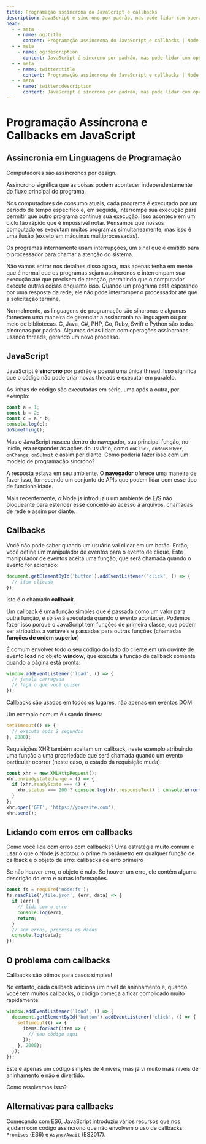 ```yaml
---
title: Programação assíncrona do JavaScript e callbacks
description: JavaScript é síncrono por padrão, mas pode lidar com operações assíncronas por meio de callbacks, que são funções passadas como argumentos para outras funções e executadas quando um evento específico ocorre.
head:
  - - meta
    - name: og:title
      content: Programação assíncrona do JavaScript e callbacks | Node.js - iDoc.dev
  - - meta
    - name: og:description
      content: JavaScript é síncrono por padrão, mas pode lidar com operações assíncronas por meio de callbacks, que são funções passadas como argumentos para outras funções e executadas quando um evento específico ocorre.
  - - meta
    - name: twitter:title
      content: Programação assíncrona do JavaScript e callbacks | Node.js - iDoc.dev
  - - meta
    - name: twitter:description
      content: JavaScript é síncrono por padrão, mas pode lidar com operações assíncronas por meio de callbacks, que são funções passadas como argumentos para outras funções e executadas quando um evento específico ocorre.
---
```



# Programação Assíncrona e Callbacks em JavaScript

## Assincronia em Linguagens de Programação
Computadores são assíncronos por design.

Assíncrono significa que as coisas podem acontecer independentemente do fluxo principal do programa.

Nos computadores de consumo atuais, cada programa é executado por um período de tempo específico e, em seguida, interrompe sua execução para permitir que outro programa continue sua execução. Isso acontece em um ciclo tão rápido que é impossível notar. Pensamos que nossos computadores executam muitos programas simultaneamente, mas isso é uma ilusão (exceto em máquinas multiprocessadas).

Os programas internamente usam interrupções, um sinal que é emitido para o processador para chamar a atenção do sistema.

Não vamos entrar nos detalhes disso agora, mas apenas tenha em mente que é normal que os programas sejam assíncronos e interrompam sua execução até que precisem de atenção, permitindo que o computador execute outras coisas enquanto isso. Quando um programa está esperando por uma resposta da rede, ele não pode interromper o processador até que a solicitação termine.

Normalmente, as linguagens de programação são síncronas e algumas fornecem uma maneira de gerenciar a assincronia na linguagem ou por meio de bibliotecas. C, Java, C#, PHP, Go, Ruby, Swift e Python são todas síncronas por padrão. Algumas delas lidam com operações assíncronas usando threads, gerando um novo processo.

## JavaScript
JavaScript é **síncrono** por padrão e possui uma única thread. Isso significa que o código não pode criar novas threads e executar em paralelo.

As linhas de código são executadas em série, uma após a outra, por exemplo:

```js
const a = 1;
const b = 2;
const c = a * b;
console.log(c);
doSomething();
```

Mas o JavaScript nasceu dentro do navegador, sua principal função, no início, era responder às ações do usuário, como `onClick`, `onMouseOver`, `onChange`, `onSubmit` e assim por diante. Como poderia fazer isso com um modelo de programação síncrono?

A resposta estava em seu ambiente. O **navegador** oferece uma maneira de fazer isso, fornecendo um conjunto de APIs que podem lidar com esse tipo de funcionalidade.

Mais recentemente, o Node.js introduziu um ambiente de E/S não bloqueante para estender esse conceito ao acesso a arquivos, chamadas de rede e assim por diante.


## Callbacks
Você não pode saber quando um usuário vai clicar em um botão. Então, você define um manipulador de eventos para o evento de clique. Este manipulador de eventos aceita uma função, que será chamada quando o evento for acionado:

```js
document.getElementById('button').addEventListener('click', () => {
  // item clicado
});
```

Isto é o chamado **callback**.

Um callback é uma função simples que é passada como um valor para outra função, e só será executada quando o evento acontecer. Podemos fazer isso porque o JavaScript tem funções de primeira classe, que podem ser atribuídas a variáveis e passadas para outras funções (chamadas **funções de ordem superior**)

É comum envolver todo o seu código do lado do cliente em um ouvinte de evento **load** no objeto **window**, que executa a função de callback somente quando a página está pronta:

```js
window.addEventListener('load', () => {
  // janela carregada
  // faça o que você quiser
});
```

Callbacks são usados em todos os lugares, não apenas em eventos DOM.

Um exemplo comum é usando timers:

```js
setTimeout(() => {
  // executa após 2 segundos
}, 2000);
```

Requisições XHR também aceitam um callback, neste exemplo atribuindo uma função a uma propriedade que será chamada quando um evento particular ocorrer (neste caso, o estado da requisição muda):

```js
const xhr = new XMLHttpRequest();
xhr.onreadystatechange = () => {
  if (xhr.readyState === 4) {
    xhr.status === 200 ? console.log(xhr.responseText) : console.error('error');
  }
};
xhr.open('GET', 'https://yoursite.com');
xhr.send();
```

## Lidando com erros em callbacks
Como você lida com erros com callbacks? Uma estratégia muito comum é usar o que o Node.js adotou: o primeiro parâmetro em qualquer função de callback é o objeto de erro: callbacks de erro primeiro

Se não houver erro, o objeto é nulo. Se houver um erro, ele contém alguma descrição do erro e outras informações.

```js
const fs = require('node:fs');
fs.readFile('/file.json', (err, data) => {
  if (err) {
    // lida com o erro
    console.log(err);
    return;
  }
  // sem erros, processa os dados
  console.log(data);
});
```


## O problema com callbacks
Callbacks são ótimos para casos simples!

No entanto, cada callback adiciona um nível de aninhamento e, quando você tem muitos callbacks, o código começa a ficar complicado muito rapidamente:

```js
window.addEventListener('load', () => {
  document.getElementById('button').addEventListener('click', () => {
    setTimeout(() => {
      items.forEach(item => {
        // seu código aqui
      });
    }, 2000);
  });
});
```

Este é apenas um código simples de 4 níveis, mas já vi muito mais níveis de aninhamento e não é divertido.

Como resolvemos isso?

## Alternativas para callbacks
Começando com ES6, JavaScript introduziu vários recursos que nos ajudam com código assíncrono que não envolvem o uso de callbacks: `Promises` (ES6) e `Async/Await` (ES2017).

